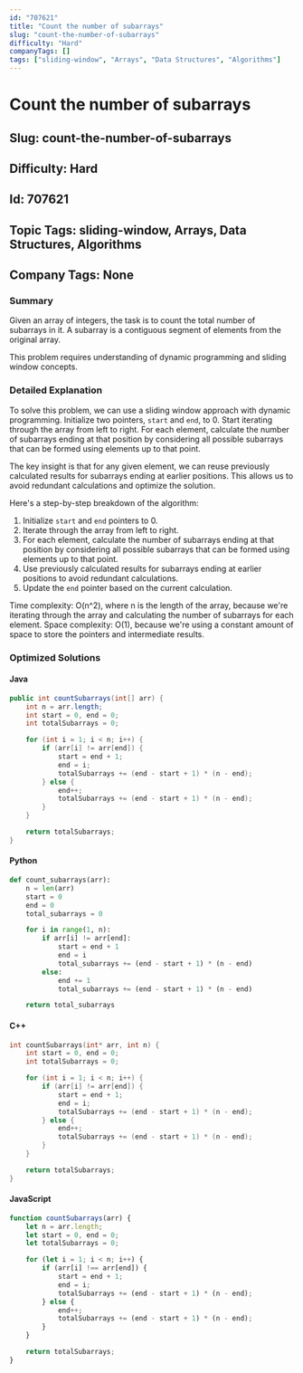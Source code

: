 ```yaml
---
id: "707621"
title: "Count the number of subarrays"
slug: "count-the-number-of-subarrays"
difficulty: "Hard"
companyTags: []
tags: ["sliding-window", "Arrays", "Data Structures", "Algorithms"]
---
```


# Count the number of subarrays
## Slug: count-the-number-of-subarrays
## Difficulty: Hard
## Id: 707621
## Topic Tags: sliding-window, Arrays, Data Structures, Algorithms
## Company Tags: None

### Summary

Given an array of integers, the task is to count the total number of subarrays in it. A subarray is a contiguous segment of elements from the original array.

This problem requires understanding of dynamic programming and sliding window concepts.

### Detailed Explanation

To solve this problem, we can use a sliding window approach with dynamic programming. Initialize two pointers, `start` and `end`, to 0. Start iterating through the array from left to right. For each element, calculate the number of subarrays ending at that position by considering all possible subarrays that can be formed using elements up to that point.

The key insight is that for any given element, we can reuse previously calculated results for subarrays ending at earlier positions. This allows us to avoid redundant calculations and optimize the solution.

Here's a step-by-step breakdown of the algorithm:

1. Initialize `start` and `end` pointers to 0.
2. Iterate through the array from left to right.
3. For each element, calculate the number of subarrays ending at that position by considering all possible subarrays that can be formed using elements up to that point.
4. Use previously calculated results for subarrays ending at earlier positions to avoid redundant calculations.
5. Update the `end` pointer based on the current calculation.

Time complexity: O(n^2), where n is the length of the array, because we're iterating through the array and calculating the number of subarrays for each element.
Space complexity: O(1), because we're using a constant amount of space to store the pointers and intermediate results.

### Optimized Solutions

#### Java
```java
public int countSubarrays(int[] arr) {
    int n = arr.length;
    int start = 0, end = 0;
    int totalSubarrays = 0;

    for (int i = 1; i < n; i++) {
        if (arr[i] != arr[end]) {
            start = end + 1;
            end = i;
            totalSubarrays += (end - start + 1) * (n - end);
        } else {
            end++;
            totalSubarrays += (end - start + 1) * (n - end);
        }
    }

    return totalSubarrays;
}
```

#### Python
```python
def count_subarrays(arr):
    n = len(arr)
    start = 0
    end = 0
    total_subarrays = 0

    for i in range(1, n):
        if arr[i] != arr[end]:
            start = end + 1
            end = i
            total_subarrays += (end - start + 1) * (n - end)
        else:
            end += 1
            total_subarrays += (end - start + 1) * (n - end)

    return total_subarrays
```

#### C++
```cpp
int countSubarrays(int* arr, int n) {
    int start = 0, end = 0;
    int totalSubarrays = 0;

    for (int i = 1; i < n; i++) {
        if (arr[i] != arr[end]) {
            start = end + 1;
            end = i;
            totalSubarrays += (end - start + 1) * (n - end);
        } else {
            end++;
            totalSubarrays += (end - start + 1) * (n - end);
        }
    }

    return totalSubarrays;
}
```

#### JavaScript
```javascript
function countSubarrays(arr) {
    let n = arr.length;
    let start = 0, end = 0;
    let totalSubarrays = 0;

    for (let i = 1; i < n; i++) {
        if (arr[i] !== arr[end]) {
            start = end + 1;
            end = i;
            totalSubarrays += (end - start + 1) * (n - end);
        } else {
            end++;
            totalSubarrays += (end - start + 1) * (n - end);
        }
    }

    return totalSubarrays;
}
```